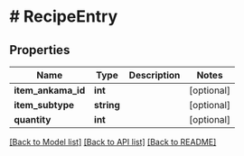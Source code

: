 # # RecipeEntry

## Properties

Name | Type | Description | Notes
------------ | ------------- | ------------- | -------------
**item_ankama_id** | **int** |  | [optional]
**item_subtype** | **string** |  | [optional]
**quantity** | **int** |  | [optional]

[[Back to Model list]](../../README.md#models) [[Back to API list]](../../README.md#endpoints) [[Back to README]](../../README.md)
